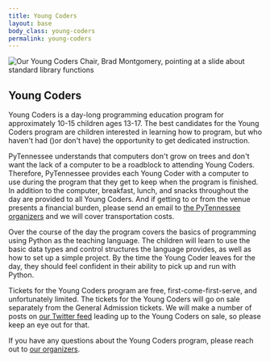 ```yaml
---
title: Young Coders
layout: base
body_class: young-coders
permalink: young-coders
---
```



<div class="young-coders-hero"> 
  <img src="{{ site.baseurl }}/static/img/young-coders.jpg" alt="Our Young Coders Chair, Brad Montgomery, pointing at a slide about standard library functions">
</div>

## Young Coders

Young Coders is a day-long programming education program for approximately 10-15 children ages 13-17.
The best candidates for the Young Coders program are children interested in learning how to program, but who haven't had ()or don't have) the opportunity to get dedicated instruction.

PyTennessee understands that computers don't grow on trees and don't want the lack of a computer to be a roadblock to attending Young Coders.
Therefore, PyTennessee provides each Young Coder with a computer to use during the program that they get to keep when the program is finished.
In addition to the computer, breakfast, lunch, and snacks throughout the day are provided to all Young Coders.
And if getting to or from the venue presents a financial burden, please send an email to [the PyTennessee organizers](mailto:organizers@pytennessee.org) and we will cover transportation costs.

Over the course of the day the program covers the basics of programming using Python as the teaching language.
The children will learn to use the basic data types and control structures the language provides, as well as how to set up a simple project.
By the time the Young Coder leaves for the day, they should feel confident in their ability to pick up and run with Python. 

Tickets for the Young Coders program are free, first-come-first-serve, and unfortunately limited.
The tickets for the Young Coders will go on sale separately from the General Admission tickets.
We will make a number of posts on [our Twitter feed](https://www.twitter.com/pytennessee) leading up to the Young Coders on sale, so please keep an eye out for that.

If you have any questions about the Young Coders program, please reach out to [our organizers](mailto:organizers@pytennessee.org).
